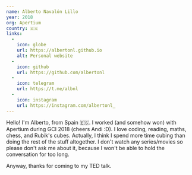 ```yaml
---
name: Alberto Navalón Lillo
year: 2018
org: Apertium
country: 🇪🇸
links:
  -
    icon: globe
    url: https://albertonl.github.io
    alt: Personal website
  -
    icon: github
    url: https://github.com/albertonl
  -
    icon: telegram
    url: https://t.me/albnl
  -
    icon: instagram
    url: https://instagram.com/albertonl_
---
```


Hello! I'm Alberto, from Spain 🇪🇸. I worked (and somehow won) with Apertium during GCI 2018 (cheers Andi :D). I love coding, reading, maths, chess, and Rubik's cubes. Actually, I think I spend more time cubing than doing the rest of the stuff altogether. I don't watch any series/movies so please don't ask me about it, because I won't be able to hold the conversation for too long.

Anyway, thanks for coming to my TED talk.
